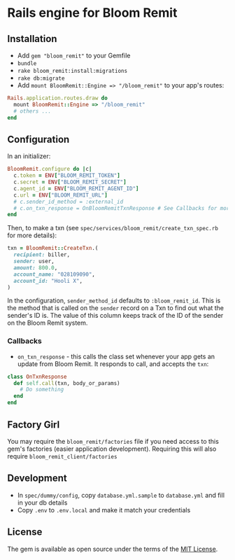 # Rails engine for Bloom Remit

## Installation

- Add `gem "bloom_remit"` to your Gemfile
- `bundle`
- `rake bloom_remit:install:migrations`
- `rake db:migrate`
- Add `mount BloomRemit::Engine => "/bloom_remit"` to your app's routes:

```ruby
Rails.application.routes.draw do
  mount BloomRemit::Engine => "/bloom_remit"
  # others ...
end
```

## Configuration

In an initializer:

```ruby
BloomRemit.configure do |c|
  c.token = ENV["BLOOM_REMIT_TOKEN"]
  c.secret = ENV["BLOOM_REMIT_SECRET"]
  c.agent_id = ENV["BLOOM_REMIT_AGENT_ID"]
  c.url = ENV["BLOOM_REMIT_URL"]
  # c.sender_id_method = :external_id
  # c.on_txn_response = OnBloomRemitTxnResponse # See Callbacks for more info
end
```

Then, to make a txn (see `spec/services/bloom_remit/create_txn_spec.rb` for more details):

```ruby
txn = BloomRemit::CreateTxn.(
  recipient: biller,
  sender: user,
  amount: 800.0,
  account_name: "028109090",
  account_id: "Hooli X",
)
```

In the configuration, `sender_method_id` defaults to `:bloom_remit_id`. This is the method that is called on the `sender` record on a Txn to find out what the sender's ID is. The value of this column keeps track of the ID of the sender on the Bloom Remit system.

### Callbacks

- `on_txn_response` - this calls the class set whenever your app gets an update from Bloom Remit. It responds to call, and accepts the `txn`:

```ruby
class OnTxnResponse
  def self.call(txn, body_or_params)
    # Do something
  end
end
```

## Factory Girl

You may require the `bloom_remit/factories` file if you need access to this gem's factories (easier application development). Requiring this will also require `bloom_remit_client/factories`

## Development

- In `spec/dummy/config`, copy `database.yml.sample` to `database.yml` and fill in your db details
- Copy `.env` to `.env.local` and make it match your credentials

## License

The gem is available as open source under the terms of the [MIT License](http://opensource.org/licenses/MIT).
